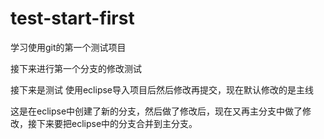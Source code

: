 # test-start-first
学习使用git的第一个测试项目

接下来进行第一个分支的修改测试

接下来是测试  使用eclipse导入项目后然后修改再提交，现在默认修改的是主线

这是在eclipse中创建了新的分支，然后做了修改后，现在又再主分支中做了修改，接下来要把eclipse中的分支合并到主分支。
